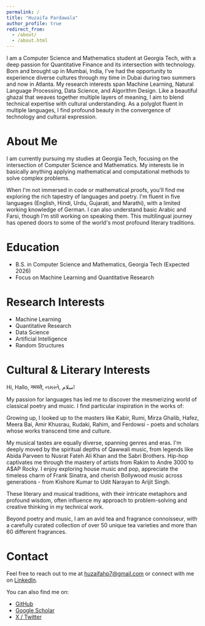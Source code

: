 ```yaml
---
permalink: /
title: "Huzaifa Pardawala"
author_profile: true
redirect_from:
  - /about/
  - /about.html
---
```

I am a Computer Science and Mathematics student at Georgia Tech, with a deep passion for Quantitative Finance and its intersection with technology. Born and brought up in Mumbai, India, I've had the opportunity to experience diverse cultures through my time in Dubai during two summers and now in Atlanta. My research interests span Machine Learning, Natural Language Processing, Data Science, and Algorithm Design. Like a beautiful ghazal that weaves together multiple layers of meaning, I aim to blend technical expertise with cultural understanding. As a polyglot fluent in multiple languages, I find profound beauty in the convergence of technology and cultural expression.

# About Me

I am currently pursuing my studies at Georgia Tech, focusing on the intersection of Computer Science and Mathematics. My interests lie in basically anything applying mathematical and computational methods to solve complex problems.

When I'm not immersed in code or mathematical proofs, you'll find me exploring the rich tapestry of languages and poetry. I'm fluent in five languages (English, Hindi, Urdu, Gujarati, and Marathi), with a limited working knowledge of German. I can also understand basic Arabic and Farsi, though I'm still working on speaking them. This multilingual journey has opened doors to some of the world's most profound literary traditions.

# Education

- B.S. in Computer Science and Mathematics, Georgia Tech (Expected 2026)
- Focus on Machine Learning and Quantitative Research

# Research Interests

- Machine Learning
- Quantitative Research
- Data Science
- Artificial Intelligence
- Random Structures

# Cultural & Literary Interests

Hi, Hallo, नमस्ते, નમસ્તે, سلام!

My passion for languages has led me to discover the mesmerizing world of classical poetry and music. I find particular inspiration in the works of:

Growing up, I looked up to the masters like Kabir, Rumi, Mirza Ghalib, Hafez, Meera Bai, Amir Khusrau, Rudaki, Rahim, and Ferdowsi - poets and scholars whose works transcend time and culture.

My musical tastes are equally diverse, spanning genres and eras. I'm deeply moved by the spiritual depths of Qawwali music, from legends like Abida Parveen to Nusrat Fateh Ali Khan and the Sabri Brothers. Hip-hop captivates me through the mastery of artists from Rakim to Andre 3000 to A$AP Rocky. I enjoy exploring house music and pop, appreciate the timeless charm of Frank Sinatra, and cherish Bollywood music across generations - from Kishore Kumar to Udit Narayan to Arijit Singh.

These literary and musical traditions, with their intricate metaphors and profound wisdom, often influence my approach to problem-solving and creative thinking in my technical work.

Beyond poetry and music, I am an avid tea and fragrance connoisseur, with a carefully curated collection of over 50 unique tea varieties and more than 60 different fragrances.

# Contact

Feel free to reach out to me at [huzaifahp7@gmail.com](mailto:huzaifahp7@gmail.com) or connect with me on [LinkedIn](https://www.linkedin.com/in/huzaifa-pardawala-75106a219/).

You can also find me on:

- [GitHub](https://github.com/huzaifahp7)
- [Google Scholar](https://scholar.google.com/citations?user=8tjHDikAAAAJ&hl=en)
- [X / Twitter](https://twitter.com/huzaifahp7)
